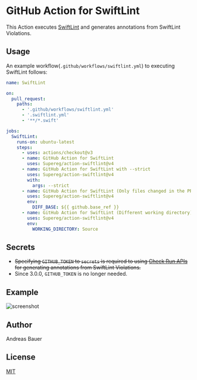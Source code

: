 # GitHub Action for SwiftLint

This Action executes [SwiftLint](https://github.com/realm/SwiftLint) and generates annotations from SwiftLint Violations.

## Usage

An example workflow(`.github/workflows/swiftlint.yml`) to executing SwiftLint follows:

```yaml
name: SwiftLint

on:
  pull_request:
    paths:
      - '.github/workflows/swiftlint.yml'
      - '.swiftlint.yml'
      - '**/*.swift'

jobs:
  SwiftLint:
    runs-on: ubuntu-latest
    steps:
      - uses: actions/checkout@v3
      - name: GitHub Action for SwiftLint
        uses: Supereg/action-swiftlint@v4
      - name: GitHub Action for SwiftLint with --strict
        uses: Supereg/action-swiftlint@v4
        with:
          args: --strict
      - name: GitHub Action for SwiftLint (Only files changed in the PR)
        uses: Supereg/action-swiftlint@v4
        env:
          DIFF_BASE: ${{ github.base_ref }}
      - name: GitHub Action for SwiftLint (Different working directory)
        uses: Supereg/action-swiftlint@v4
        env:
          WORKING_DIRECTORY: Source
```

## Secrets

- ~~Specifying `GITHUB_TOKEN` to `secrets` is required to using [Check Run APIs](https://developer.github.com/v3/checks/runs/) for generating annotations from SwiftLint Violations.~~
- Since 3.0.0, `GITHUB_TOKEN` is no longer needed.

## Example

![screenshot](screenshot.png)

## Author

Andreas Bauer

## License

[MIT](LICENSE)
